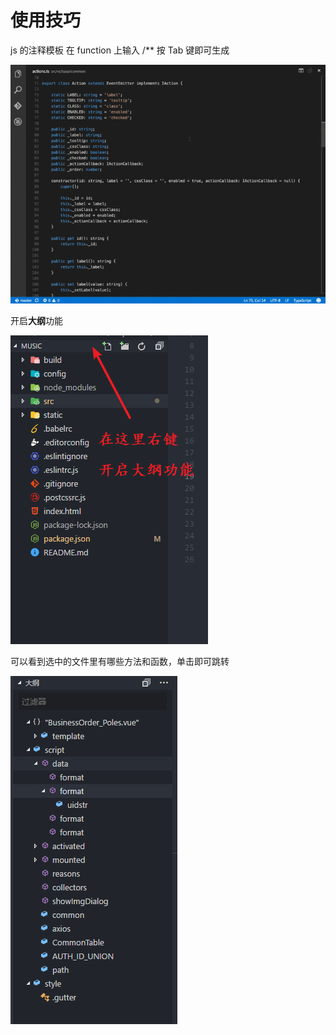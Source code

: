 # 使用技巧

js 的注释模板 在 function 上输入 /\*\* 按 Tab 键即可生成

![](./image/vscode/jsComment.gif)

开启**大纲**功能

![](./image/vscode/openOutline.png)

可以看到选中的文件里有哪些方法和函数，单击即可跳转

![](./image/vscode/outline.png)
